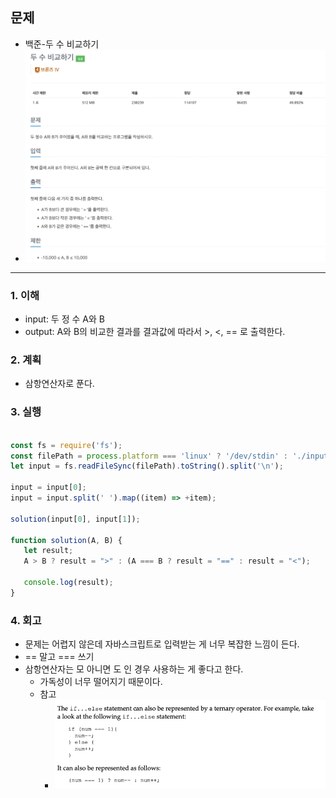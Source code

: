 ## 문제

- 백준-두 수 비교하기
- ![img.png](../image/두수비교하기.png)

---

### 1. 이해

- input: 두 정 수 A와 B
- output: A와 B의 비교한 결과를 결과값에 따라서 >, <, == 로 출력한다.

### 2. 계획

- 삼항연산자로 푼다.

### 3. 실행

```javascript

const fs = require('fs');
const filePath = process.platform === 'linux' ? '/dev/stdin' : './input.txt';
let input = fs.readFileSync(filePath).toString().split('\n');

input = input[0];
input = input.split(' ').map((item) => +item);

solution(input[0], input[1]);

function solution(A, B) {
   let result;
   A > B ? result = ">" : (A === B ? result = "==" : result = "<");

   console.log(result);
}

```

### 4. 회고

- 문제는 어렵지 않은데 자바스크립트로 입력받는 게 너무 복잡한 느낌이 든다.
- == 말고 === 쓰기
- 삼항연산자는 모 아니면 도 인 경우 사용하는 게 좋다고 한다.
  - 가독성이 너무 떨어지기 때문이다.
  - 참고
    - ![img.png](../image/삼항연산자.png)
